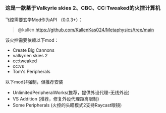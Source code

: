 ### 这是一款基于Valkyrie skies 2、CBC、CC:Tweaked的火控计算机
飞控需要玄学Mod作为API （0.0.3+）：
> @kallen https://github.com/KallenKas024/Metaphysics/tree/main

该火控需要依赖以下mod：
* Create Big Cannons
* valkyrien skies 2
* cc:tweaked
* cc:vs
* Tom's Peripherals

以下mod非强制，但推荐安装
* UnlimitedPeripheralWorks(推荐，提供外设代理-无线外设)
* VS Addition (推荐，修复外设代理距离限制)
* Some Peripherals (火控的头瞄模式2支持Raycast眼镜)
